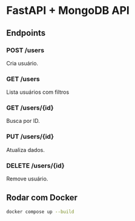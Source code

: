 # FastAPI + MongoDB API

## Endpoints

### POST /users
Cria usuário.

### GET /users
Lista usuários com filtros

### GET /users/{id}
Busca por ID.

### PUT /users/{id}
Atualiza dados.

### DELETE /users/{id}
Remove usuário.

## Rodar com Docker

```bash
docker compose up --build
